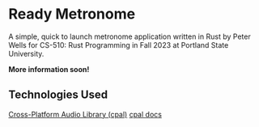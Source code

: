 # Ready Metronome

A simple, quick to launch metronome application written in Rust by Peter Wells for CS-510: Rust Programming in Fall 2023 at Portland State University.

**More information soon!**

<!-- ## Installation -->

<!-- ## Usage -->

## Technologies Used

[Cross-Platform Audio Library (cpal)](https://github.com/RustAudio/cpal)
[cpal docs](https://docs.rs/cpal/0.15.2/cpal/)

<!-- ## License -->